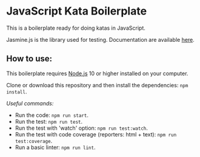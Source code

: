JavaScript Kata Boilerplate
===========================

This is a boilerplate ready for doing katas in JavaScript. 

Jasmine.js is the library used for testing. Documentation are available [here](https://jasmine.github.io). 

## How to use:
This boilerplate requires [Node.js](https://nodejs.org) 10 or higher installed on your computer.

Clone or download this repository and then install the dependencies: `npm install`.  

*Useful commands:*
* Run the code: `npm run start`.  
* Run the test: `npm run test`.  
* Run the test with 'watch' option: `npm run test:watch`.    
* Run the test with code coverage (reporters: html + text): `npm run test:coverage`.    
* Run a basic linter: `npm run lint`.  
